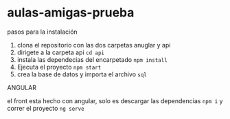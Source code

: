 # aulas-amigas-prueba


pasos para la instalación

1. clona el repositorio con las dos carpetas anuglar y api
2. dirigete a la carpeta api ```cd api ```
3. instala las dependecias del encarpetado ```npm install```
4. Ejecuta el proyecto ```npm start```
5. crea la base de datos y importa el archivo ``` sql ```

ANGULAR

el front esta hecho con angular, solo es descargar las dependencias ``` npm i ``` y correr el proyecto ``` ng serve ```
